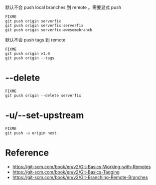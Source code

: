 默认不会 push local branches 到 remote 。需要显式 push

    FIXME
    git push origin serverfix
    git push origin serverfix:serverfix
    git push origin serverfix:awesomebranch


默认不会 push tags 到 remote

    FIXME
    git push origin v1.0
    git push origin --tags


# --delete

    FIXME
    git push origin --delete serverfix


# -u/--set-upstream

    FIXME
    git push -u origin next


# Reference
- https://git-scm.com/book/en/v2/Git-Basics-Working-with-Remotes
- https://git-scm.com/book/en/v2/Git-Basics-Tagging
- https://git-scm.com/book/en/v2/Git-Branching-Remote-Branches